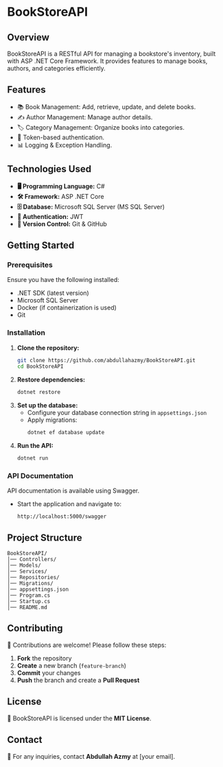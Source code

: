 # BookStoreAPI

## Overview
BookStoreAPI is a RESTful API for managing a bookstore's inventory, built with ASP .NET Core Framework. It provides features to manage books, authors, and categories efficiently.

## Features
- 📚 Book Management: Add, retrieve, update, and delete books.
- ✍️ Author Management: Manage author details.
- 🏷️ Category Management: Organize books into categories.
- 🔐 Token-based authentication.
- 📊 Logging & Exception Handling.

## Technologies Used
- **🖥 Programming Language:** C#
- **🛠 Framework:** ASP .NET Core
- **🗄 Database:** Microsoft SQL Server (MS SQL Server)
- **🔑 Authentication:** JWT
- **📌 Version Control:** Git & GitHub

## Getting Started
### Prerequisites
Ensure you have the following installed:
- .NET SDK (latest version)
- Microsoft SQL Server
- Docker (if containerization is used)
- Git

### Installation
1. **Clone the repository:**
   ```bash
   git clone https://github.com/abdullahazmy/BookStoreAPI.git
   cd BookStoreAPI
   ```
2. **Restore dependencies:**
   ```bash
   dotnet restore
   ```
3. **Set up the database:**
   - Configure your database connection string in `appsettings.json`
   - Apply migrations:
     ```bash
     dotnet ef database update
     ```
4. **Run the API:**
   ```bash
   dotnet run
   ```

### API Documentation
API documentation is available using Swagger.
- Start the application and navigate to:
  ```
  http://localhost:5000/swagger
  ```

## Project Structure
```
BookStoreAPI/
│── Controllers/
│── Models/
│── Services/
│── Repositories/
│── Migrations/
│── appsettings.json
│── Program.cs
│── Startup.cs
│── README.md
```

## Contributing
🚀 Contributions are welcome! Please follow these steps:
1. **Fork** the repository
2. **Create** a new branch (`feature-branch`)
3. **Commit** your changes
4. **Push** the branch and create a **Pull Request**

## License
📜 BookStoreAPI is licensed under the **MIT License**.

## Contact
📩 For any inquiries, contact **Abdullah Azmy** at [your email].

